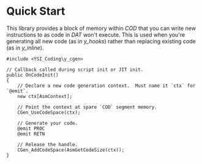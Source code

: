 # Quick Start

This library provides a block of memory within *COD* that you can write new instructions to as code in *DAT* won't execute.  This is used when you're generating all new code (as in *y_hooks*) rather than replacing existing code (as in *y_inline*).

```pawn
#include <YSI_Coding\y_cgen>

// Callback called during script init or JIT init.
public OnCodeInit()
{
	// Declare a new code generation context.  Must name it `ctx` for `@emit`.
	new ctx[AsmContext];
	
	// Point the context at spare `COD` segment memory.
	CGen_UseCodeSpace(ctx);
	
	// Generate your code.
	@emit PROC
	@emit RETN
	
	// Release the handle.
	CGen_AddCodeSpace(AsmGetCodeSize(ctx));
}
```

